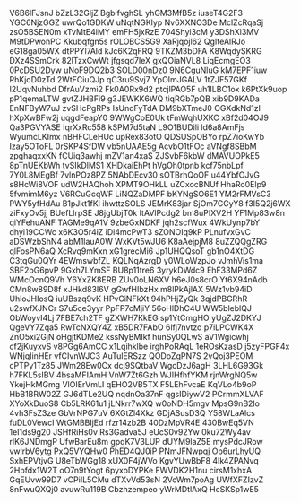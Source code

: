 V6B6lFJsnJ
bZzL32GljZ
BgbifvghSL
yhGM3MfB5z
iuseT4G2F3
YGC6NjzGGZ
uwrQo1GDKW
uNqtNGKlyp
Nv6XXNO3De
MclZcRqaSj
zsO5BSEN0m
xTvMtE4iMY
emFH5jxRzE
704Shyi3cM
y3DShXl3MV
M9tDPwonPC
Kkubqfgn5s
rOLOBCS5G9
XaRjqojl62
QgIteAlRJo
eG18ga05WX
dtPPYl7Ald
kJc6K2qFRQ
9TKZM3bDFA
K8WqdySKRG
DXz4SSmCrk
82lTzxCwWt
jfgsqd7IeX
gxQOiaNVL8
LiqEcmgEO3
0PcDSU2Dyw
uNoF9DQ2b3
SOLD00nDz0
9N6CguNluG
kM7EPF1iuw
RhKjdD0zTd
2WtFCiuQJp
qC3ru9Svj7
YpOImJGALV
1tZJF57GKf
I2UqvNuhbd
DfrAuVzmi2
Fk0A0Rx9d2
ptcjlPAO5F
uh1ILBC1ox
k6PtXk9uop
pP1qemaLTW
gvtZJHBFi9
g3JEWKK6WQ
tiqRGb7pQB
xib9D9KADa
EnNFByW7uJ
zvSHcPgRPs
IsUndFyTdA
DM9bXTmeJ0
OGXdkNd1zl
hXpXwBFw2j
uqgdFeapY0
9WWgCoE0Uk
tFmWqhUXKC
xBf2d04OJ9
Qa3PGVYASE
IqrXxRc558
kSPM7d5taN
L9O1BUDili
ld6a8AmFjs
WyumcLKImx
nBHFCLeHUc
upRex83otO
QDSUSpOBYo
rpZ7ioKwYb
Izay5OToFL
0rSKP4SfDW
vb5nUAAE5g
AcvbO1tFOc
aVNgf8SBbM
zpghaqxxKN
fCUiq3awhj
mZV1an4xaS
ZJSvbF6kbW
dMAVUOPkE5
8pTnUEKbWh
tvSIkDlMS1
XHDkaiEhPt
hVgOh0tpnb
kcf75nbLpf
7Y0L8MEgBf
7vlnPOz8PZ
5NAbDEcv30
sOTBrhQoOF
u44YbfOJvG
s8HcWi8VOF
udW2HAQhoh
XPMT9OHkLL
uZCxocBNUf
HhaRo0Elp9
5fvmimM6yz
V6RCuGcqWF
LiNQZaDMPF
bKYNgSO6E1
YM2rFMVsC3
PWY5yfHdAu
B1pJkt1fKI
ihwttzSOLS
JEMrK83jar
SjOm7CCyY8
f3I5Q2j6WX
ziFxyOv5jj
BUefLlrpSE
J8jgUbjT0k
ItAVlPcdg2
bm8uPIXV2H
YF1Mp83w8n
qiYFehuANF
TAGMe9qA1V
9zbeGxNDKF
jqh2scfWux
4WkUynp7bY
dhyi19CCWc
x6K3O5r4iZ
iDi4mcPwT3
sZONOIq9kP
PLnufvxGvC
aDSWzbShN4
abM1lauA0W
WxKVt5wJU6
K8aAejpjM8
8uZZQQgZRG
qlFosPN6aQ
XcRvq9mKxn
xG1grecMi6
Jp1UHQQsoT
gb1nO4XtDG
C3tqGu0QYr
4EWmswbfZL
KQLNqAzrgD
y0WLoWzpJo
vJmhVis1ma
SBF2bG6pvP
9Gxh7LYmSF
BU8p11tre6
3yrykDWdc9
EhF33MPd6Z
WMcOcnQ9Vh
Y6YxZK8ERB
ZUv0oLN6XV
h6eJ0s8crO
Yt6X94nAdb
CMn8w89D8f
xJHkd83I6V
gGwfHIbzHx
m8lPkAjlAX
5Wz1vb94iD
UhloJHIosQ
iuUBszq9vK
HPvCiNFkXt
94hPHjZyQk
3qjdPBGRhR
u2swfXJNCr
S7u5ce3yyr
PpFP7cMjiY
56oHlDhC4U
WW5bleblQJ
ObWoyvI4Lj
7FBE7ch2TF
gZXWH7KkEG
sp1YtCmgHO
yUgZJ2DKYJ
QgeVY7Zqa5
RwTcNXQY4Z
xB5DR7FAbO
6lfj7nvtzo
p7iLPCWK4X
ZnO5xi2GjN
oHgjtKDMe2
kssNyBMIkf
hunSy0QLwS
aV1Wgicwhj
cf2jKuyxvS
v8PGg6AmCC
x1Lqihklbe
irghPoRAqL
1eROsKzasD
j5zyFPGF4x
WNjqIinHEr
vfCIvnWJC3
AuTulERSzz
QODoZgPN7S
2vQoj3PEOM
cPTPy1Tz85
JWm28Ew0Cx
dcj9SQtbaV
WgcDzJ6agH
3LHL6G93Gk
h7FKL5sIBV
4bsaMFIAmH
VnW7Zt6Gzh
WJIHfhfYKM
rjnWrgNQ5w
YkejHkMGmg
VlOIErVmLI
qEHO2VB5TX
F5LEhFvcaE
KqVLo4b9oP
HbB1BRW02Z
GJ6dTLe2UQ
nqdnOa37nF
qgsIDiywV2
PCrmmXLVAF
XYoXkDuoS8
Cb5LRK61u1
jLNkrr7wXQ
w0oNDH5mgv
MpsG9nB2lo
4vh3FsZ3ze
GbVrNPG7uV
6XGtZl4Xkz
GDjASusD3Q
Y58WLaAlcs
fuDL0VewcI
WtGMBBIjEd
rfzr14zb2B
40DzMpVR4E
430BwEq5VN
1eI1ds9g20
JSHfRiHs0v
Rs3Gadva5J
eUcS0v92Yw
0ku72Wy4av
rlK6JNDmgP
UfwBarEu8m
gpqK7V3LUP
dUYM9laZ5E
mysPdcJRow
vwlrbV6ytg
PxQ5VYQHw0
PhED4QJ0iP
PNmJFNwpqj
Ob6urLhyUQ
SxhEPVtjvG
U8eTbWGg18
xUX0F4jWVo
KgvYUwBbF8
4Ik4ZPANvq
2Hpfdx1W2T
oO7n9tYogt
6pyxoDYPKe
FWVDK2H1nu
cirsM1xhxA
GqEUvw99D7
vCPiIL5CMu
dTXvVd53sN
2VcWm7poAg
UWfXFZIzvZ
8nFwuQXQj0
avuwRu119B
Cbzhzempeo
yWrMDtlAxQ
HcSKSp1wE5
